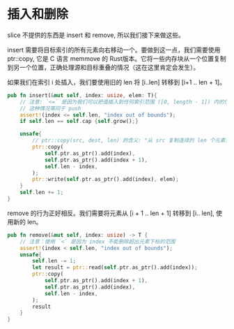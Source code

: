# 插入和删除
slice 不提供的东西是 insert 和 remove, 所以我们接下来做这些。

insert 需要将目标索引的所有元素向右移动一个。要做到这一点，我们需要使用 ptr::copy, 它是 C 语言 memmove 的 Rust版本。它将一些内存块从一个位置复制到另一个位置，正确处理源和目标重叠的情况（这在这里肯定会发生）。

如果我们在索引 i 处插入，我们要使用旧的 len 将 [i..len] 转移到 [i+1 .. len + 1]。

```rust
pub fn insert(&mut self, index: usize, elem: T){
    // 注意: `<=` 是因为我们可以把值插入到任何索引范围 ([0, length - 1]) 内的位置之后
    // 这种情况等同于 push
    assert!(index <= self.len, "index out of bounds");
    if self.len == self.cap {self.grow();}

    unsafe{
        // ptr::copy(src, dest, len) 的含义: "从 src 复制连续的 len 个元素到 dst"
        ptr::copy(
            self.ptr.as_ptr().add(index),
            self.ptr.as_ptr().add(index + 1),
            self.len - index,
        );
        ptr::write(self.ptr.as_ptr().add(index), elem);
    }
    self.len += 1;
}
```

remove 的行为正好相反。我们需要将元素从 [i + 1 .. len + 1] 转移到 [i.. len], 使用新的 len。
```rust
pub fn remove(&mut self, index: usize) -> T {
    // 注意：使用 `<` 是因为 index 不能删除超出元素下标的范围
    assert!(index < self.len, "index out of bounds");
    unsafe{
        self.len -= 1;
        let result = ptr::read(self.ptr.as_ptr().add(index));
        ptr::copy(
            self.ptr.as_ptr().add(index + 1),
            self.ptr.as_ptr().add(index),
            self.len - index,
        );
        result
    }
}
```